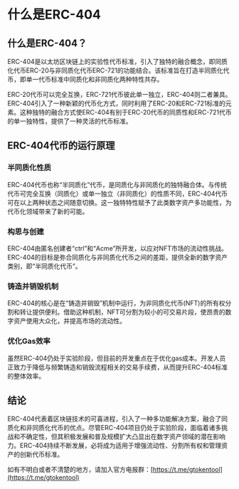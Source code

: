 # 什么是ERC-404

## **什么是ERC-404？**

ERC-404是以太坊区块链上的实验性代币标准，引入了独特的融合概念，即同质化代币ERC-20与非同质化代币ERC-721的功能结合。该标准旨在打造半同质化代币，即单一代币标准中同质化和非同质化两种特性共存。

ERC-20代币可以完全互换，ERC-721代币彼此单一独立，ERC-404则二者兼具。ERC-404引入了一种新颖的代币化方式，同时利用了ERC-20和ERC-721标准的元素。这种独特的融合方式使ERC-404有别于ERC-20代币的同质性和ERC-721代币的单一独特性，提供了一种灵活的代币标准。

## **ERC-404代币的运行原理**

### 半同质化性质

ERC-404代币也称“半同质化”代币，是同质化与非同质化的独特融合体。与传统代币可完全互换（同质化）或单一独立（非同质化）的性质不同，ERC-404代币可在以上两种状态之间随意切换。这一独特特性赋予了此类数字资产多功能性，为代币化领域带来了新的可能。

### 构思与创建

ERC-404由匿名创建者“ctrl”和“Acme”所开发，以应对NFT市场的流动性挑战。ERC-404的目标是弥合同质化与非同质化代币之间的差距，提供全新的数字资产类别，即“半同质化代币”。

### 铸造并销毁机制

ERC-404的核心是在“铸造并销毁”机制中运行，为非同质化代币(NFT)的所有权分割和转让提供便利。借助这种机制，NFT可分割为较小的可交易片段，使昂贵的数字资产使用大众化，并提高市场的流动性。

### 优化Gas效率

虽然ERC-404仍处于实验阶段，但目前的开发重点在于优化gas成本。开发人员正致力于降低与频繁铸造和销毁流程相关的交易手续费，从而提升ERC-404标准的整体效率。

## **结论**

ERC-404代表着区块链技术的可喜进程，引入了一种多功能解决方案，融合了同质化和非同质化代币的优点。尽管ERC-404项目仍处于实验阶段，面临着诸多挑战和不确定性，但其积极发展和普及规模扩大凸显出在数字资产领域的潜在影响力。ERC-404持续不断发展，必将成为适用于增强流动性、分割所有权和管理资产的创新代币标准。



如有不明白或者不清楚的地方，请加入官方电报群：[https://t.me/gtokentool](https://t.me/gtokentool)

